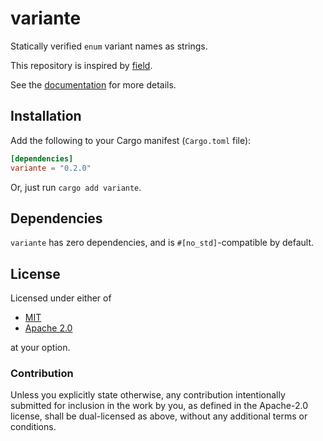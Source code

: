 # variante

Statically verified `enum` variant names as strings.

This repository is inspired by [field](https://github.com/Carnagion/field).

See the [documentation](https://docs.rs/variante/) for more details.

## Installation

Add the following to your Cargo manifest (`Cargo.toml` file):
```toml
[dependencies]
variante = "0.2.0"
```

Or, just run `cargo add variante`.

## Dependencies

`variante` has zero dependencies, and is `#[no_std]`-compatible by default.

## License

Licensed under either of
- [MIT](https://opensource.org/license/mit/)
- [Apache 2.0](https://opensource.org/license/apache-2-0/)

at your option.

### Contribution

Unless you explicitly state otherwise, any contribution intentionally submitted for inclusion in the work by you, as defined in the Apache-2.0 license, shall be dual-licensed as above, without any additional terms or conditions.
